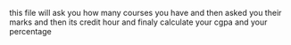 this file will ask you how many courses you have and then asked you their marks and then its credit hour and finaly calculate your cgpa and your percentage
